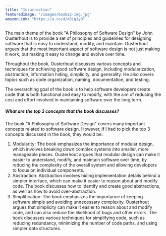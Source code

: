 ```yaml
---
title: "Insurrection"
featuredImage: "/images/book22-img.jpg"
amazonLink: "https://a.co/d/aDLq1y9"
---
```


<!-- Main Theme Details -->
The main theme of the book "A Philosophy of Software Design" by John Ousterhout is to provide a set of principles and guidelines for designing software that is easy to understand, modify, and maintain. Ousterhout argues that the most important aspect of software design is not just making it work, but making it easy to change and evolve over time.

Throughout the book, Ousterhout discusses various concepts and
techniques for achieving good software design, including modularization, abstraction, information hiding, simplicity, and generality. He also covers topics such as code organization, naming, documentation, and
testing.

The overarching goal of the book is to help software developers create
code that is both functional and easy to modify, with the aim of
reducing the cost and effort involved in maintaining software over the
long term.

##### What are the top 3 concepts that the book discusses?

The book "A Philosophy of Software Design" covers many important
concepts related to software design. However, if I had to pick the top 3 concepts discussed in the book, they would be:

1. Modularity: The book emphasizes the importance of modular design,
   which involves breaking down complex systems into smaller, more
   manageable pieces. Ousterhout argues that modular design can make it
   easier to understand, modify, and maintain software over time, by
   reducing the complexity of the overall system and allowing developers to focus on individual components.
1. Abstraction: Abstraction involves hiding implementation details behind
   a simpler interface, which can make it easier to reason about and
   modify code. The book discusses how to identify and create good
   abstractions, as well as how to avoid over-abstraction.
1. Simplification: The book emphasizes the importance of keeping software
   simple and avoiding unnecessary complexity. Ousterhout argues that
   simplicity can make it easier to reason about and modify code, and can
   also reduce the likelihood of bugs and other errors. The book
   discusses various techniques for simplifying code, such as reducing
   redundancy, minimizing the number of code paths, and using simpler
   data structures.
